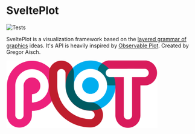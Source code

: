 # SveltePlot

![Tests](https://github.com/svelteplot/svelteplot/actions/workflows/test.yml/badge.svg)

SveltePlot is a visualization framework based on the [layered grammar of graphics](https://vita.had.co.nz/papers/layered-grammar.html) ideas. It's API is heavily inspired by [Observable Plot](https://github.com/observablehq/plot). Created by Gregor Aisch.

<img src="static/logo.png" alt="SveltePlot logo" width="401" />
